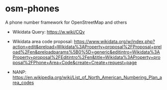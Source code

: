# osm-phones
A phone number framework for OpenStreetMap and others

- Wikidata Query: https://w.wiki/CQv

- Wikidata area code proposal: https://www.wikidata.org/w/index.php?action=edit&preload=Wikidata%3AProperty+proposal%2FProposal+preload%2Fen&preloadparams%5B0%5D=generic&editintro=Wikidata%3AProperty+proposal%2FEditintro%2Fen&title=Wikidata%3AProperty+proposal%2FPhone+Area+Code&create=Create+request+page
- NANP: https://en.wikipedia.org/wiki/List_of_North_American_Numbering_Plan_area_codes
